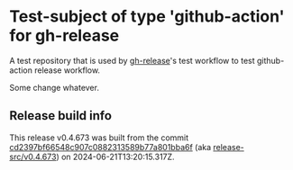 # Test-subject of type 'github-action' for gh-release

A test repository that is used by [gh-release](https://github.com/kattecon/gh-release)'s test workflow to test github-action release workflow.

Some change whatever.


## Release build info

This release v0.4.673 was built from the commit [cd2397bf66548c907c0882313589b77a801bba6f](https://github.com/kattecon/gh-release-test-ga/tree/cd2397bf66548c907c0882313589b77a801bba6f) (aka [release-src/v0.4.673](https://github.com/kattecon/gh-release-test-ga/tree/release-src/v0.4.673)) on 2024-06-21T13:20:15.317Z.
        
